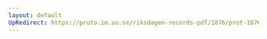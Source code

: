 ```yaml
---
layout: default
UpRedirect: https://pruto.im.uu.se/riksdagen-records-pdf/1876/prot-1876--fk--011/prot-1876--fk--011_026.pdf
---
```

